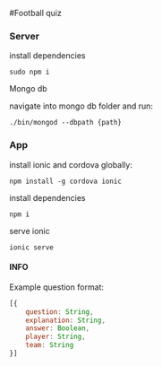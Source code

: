 #Football quiz

### Server

install dependencies

```
sudo npm i
```

Mongo db

navigate into mongo db folder and run:

```
./bin/mongod --dbpath {path}
```


### App


install ionic and cordova globally:

```
npm install -g cordova ionic
```

install dependencies

```
npm i
```

serve ionic

```
ionic serve
```

#### INFO

Example question format:

```js
[{
    question: String,
    explanation: String,
    answer: Boolean,
    player: String,
    team: String
}]
```